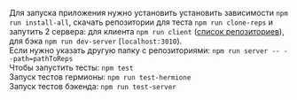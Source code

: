 Для запуска приложения нужно установить установить зависимости ```npm run install-all```, скачать репозитории для теста ```npm run clone-reps``` и запутить 2 сервера: для клиента ```npm run client``` ([список репозиториев](http://localhost:3000)), для бэка ```npm run dev-server``` (```localhost:3010```).<br>
Если нужно указать другую папку с репозиториями: ```npm run server -- --path=pathToReps```<br>
Чтобы запустить тесты: ```npm test```<br>
Запуск тестов гермионы: ```npm run test-hermione```<br>
Запуск тестов бэкенда: ```npm run test-server```<br>
